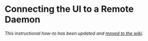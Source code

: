 # Connecting the UI to a Remote Daemon

_This instructional how-to has been updated and [moved to the wiki](https://github.com/Renameme-Network/renameme-blockchain/wiki/Connecting-the-UI-to-a-remote-daemon)._
